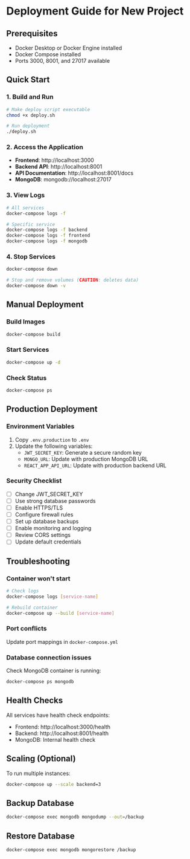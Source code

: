 # Deployment Guide for New Project

## Prerequisites

- Docker Desktop or Docker Engine installed
- Docker Compose installed
- Ports 3000, 8001, and 27017 available

## Quick Start

### 1. Build and Run

```bash
# Make deploy script executable
chmod +x deploy.sh

# Run deployment
./deploy.sh
```

### 2. Access the Application

- **Frontend**: http://localhost:3000
- **Backend API**: http://localhost:8001
- **API Documentation**: http://localhost:8001/docs
- **MongoDB**: mongodb://localhost:27017

### 3. View Logs

```bash
# All services
docker-compose logs -f

# Specific service
docker-compose logs -f backend
docker-compose logs -f frontend
docker-compose logs -f mongodb
```

### 4. Stop Services

```bash
docker-compose down

# Stop and remove volumes (CAUTION: deletes data)
docker-compose down -v
```

## Manual Deployment

### Build Images

```bash
docker-compose build
```

### Start Services

```bash
docker-compose up -d
```

### Check Status

```bash
docker-compose ps
```

## Production Deployment

### Environment Variables

1. Copy `.env.production` to `.env`
2. Update the following variables:
   - `JWT_SECRET_KEY`: Generate a secure random key
   - `MONGO_URL`: Update with production MongoDB URL
   - `REACT_APP_API_URL`: Update with production backend URL

### Security Checklist

- [ ] Change JWT_SECRET_KEY
- [ ] Use strong database passwords
- [ ] Enable HTTPS/TLS
- [ ] Configure firewall rules
- [ ] Set up database backups
- [ ] Enable monitoring and logging
- [ ] Review CORS settings
- [ ] Update default credentials

## Troubleshooting

### Container won't start

```bash
# Check logs
docker-compose logs [service-name]

# Rebuild container
docker-compose up --build [service-name]
```

### Port conflicts

Update port mappings in `docker-compose.yml`

### Database connection issues

Check MongoDB container is running:
```bash
docker-compose ps mongodb
```

## Health Checks

All services have health check endpoints:
- Frontend: http://localhost:3000/health
- Backend: http://localhost:8001/health
- MongoDB: Internal health check

## Scaling (Optional)

To run multiple instances:
```bash
docker-compose up --scale backend=3
```

## Backup Database

```bash
docker-compose exec mongodb mongodump --out=/backup
```

## Restore Database

```bash
docker-compose exec mongodb mongorestore /backup
```
